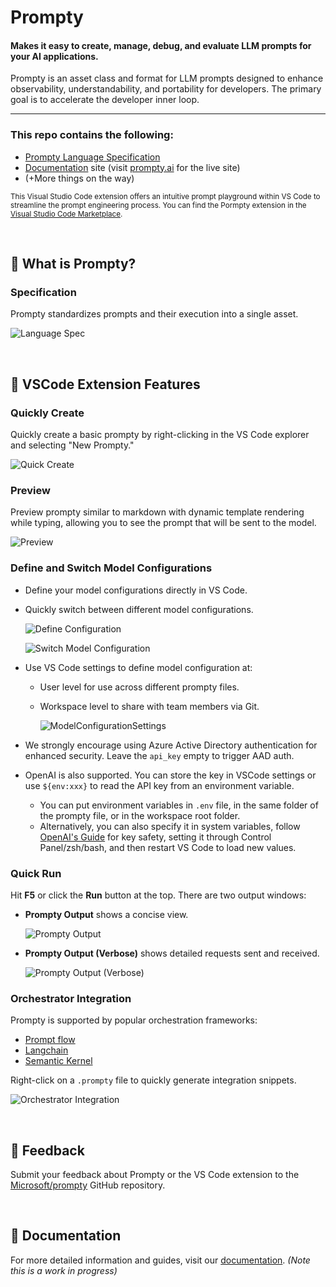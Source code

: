 # Prompty
#### Makes it easy to create, manage, debug, and evaluate LLM prompts for your AI applications.

Prompty is an asset class and format for LLM prompts designed to enhance observability, understandability, and portability for developers. The primary goal is to accelerate the developer inner loop.

---

### This repo contains the following:

- [Prompty Language Specification](Prompty.yaml)
- [Documentation](https://github.com/microsoft/prompty/tree/main/web) site (visit [prompty.ai](https://prompty.ai) for the live site)
- (+More things on the way)

<small>This Visual Studio Code extension offers an intuitive prompt playground within VS Code to streamline the prompt engineering process. You can find the Pormpty extension in the [Visual Studio Code Marketplace](https://marketplace.visualstudio.com/items?itemName=ms-toolsai.prompty).
</small>

<br>


## 🤔 What is Prompty?
### Specification
Prompty standardizes prompts and their execution into a single asset.

![Language Spec](img/vscode/readme_lang_spec.png)

<br>

## 🧩 VSCode Extension Features
### Quickly Create
Quickly create a basic prompty by right-clicking in the VS Code explorer and selecting "New Prompty."

![Quick Create](img/vscode/image-2.png)

### Preview
Preview prompty similar to markdown with dynamic template rendering while typing, allowing you to see the prompt that will be sent to the model.

![Preview](img/vscode/readme_preview.png)

### Define and Switch Model Configurations
* Define your model configurations directly in VS Code.
* Quickly switch between different model configurations.

  ![Define Configuration](img/vscode/image-5.png)

  ![Switch Model Configuration](img/vscode/switchModelConfiguration.png)
* Use VS Code settings to define model configuration at:
  * User level for use across different prompty files.
  * Workspace level to share with team members via Git.

    ![ModelConfigurationSettings](img/vscode/modelConfigurationSettings.png)

* We strongly encourage using Azure Active Directory authentication for enhanced security. Leave the `api_key` empty to trigger AAD auth.
* OpenAI is also supported. You can store the key in VSCode settings or use `${env:xxx}` to read the API key from an environment variable.
  * You can put environment variables in `.env` file, in the same folder of the prompty file, or in the workspace root folder.
  * Alternatively, you can also specify it in system variables, follow [OpenAI's Guide](https://help.openai.com/en/articles/5112595-best-practices-for-api-key-safety) for key safety, setting it through Control Panel/zsh/bash, and then restart VS Code to load new values.

### Quick Run
Hit **F5** or click the **Run** button at the top. There are two output windows:
* **Prompty Output** shows a concise view.

  ![Prompty Output](img/vscode/image-3.png)

* **Prompty Output (Verbose)** shows detailed requests sent and received.

  ![Prompty Output (Verbose)](img/vscode/image-8.png)

### Orchestrator Integration
Prompty is supported by popular orchestration frameworks:
* [Prompt flow](https://microsoft.github.io/promptflow/tutorials/prompty-quickstart.html)
* [Langchain](https://github.com/langchain-ai/langchain/tree/master/libs/partners/prompty)
* [Semantic Kernel](https://github.com/microsoft/semantic-kernel/blob/main/dotnet/samples/Concepts/PromptTemplates/PromptyFunction.cs)

Right-click on a `.prompty` file to quickly generate integration snippets.

![Orchestrator Integration](img/vscode/image-9.png)

<br>

## 💬 Feedback
Submit your feedback about Prompty or the VS Code extension to the [Microsoft/prompty](https://github.com/microsoft/prompty/issues) GitHub repository.

<br>

## 📝 Documentation
For more detailed information and guides, visit our [documentation](https://microsoft.github.io/prompty/). *(Note this is a work in progress)*
